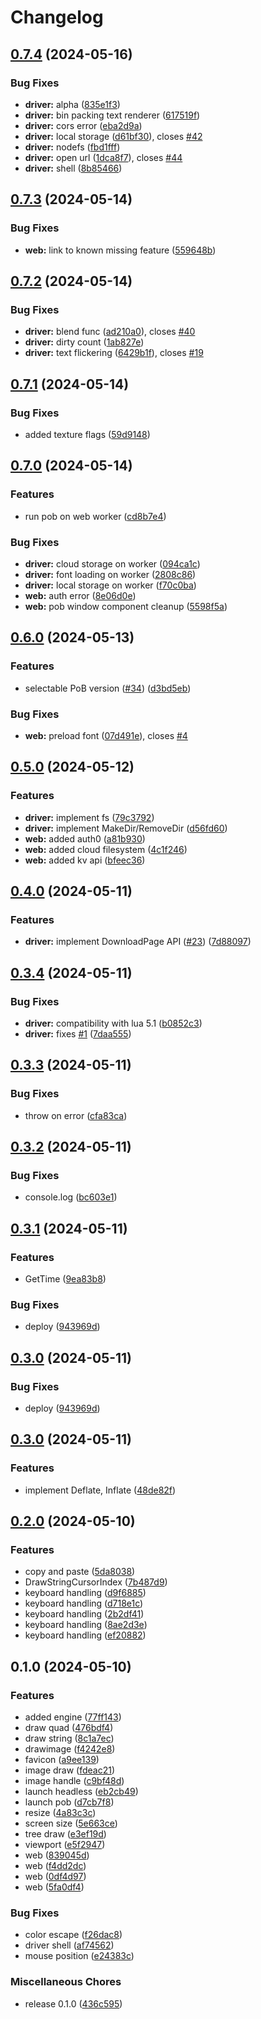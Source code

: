 # Changelog

## [0.7.4](https://github.com/atty303/pob-web/compare/v0.7.3...v0.7.4) (2024-05-16)


### Bug Fixes

* **driver:** alpha ([835e1f3](https://github.com/atty303/pob-web/commit/835e1f3088817fd8f9deef301c5386bc78bf573b))
* **driver:** bin packing text renderer ([617519f](https://github.com/atty303/pob-web/commit/617519f1d64227b4effa085e5e83939d953a1898))
* **driver:** cors error ([eba2d9a](https://github.com/atty303/pob-web/commit/eba2d9a20f372a42f7ec47c0ff070e91d1f8c040))
* **driver:** local storage ([d61bf30](https://github.com/atty303/pob-web/commit/d61bf30b59f988e4b160a2c63d96d83e6e987497)), closes [#42](https://github.com/atty303/pob-web/issues/42)
* **driver:** nodefs ([fbd1fff](https://github.com/atty303/pob-web/commit/fbd1fffe1efac27704816ec90526cc078ec25048))
* **driver:** open url ([1dca8f7](https://github.com/atty303/pob-web/commit/1dca8f712e38f7310125fb6debded729c4211b44)), closes [#44](https://github.com/atty303/pob-web/issues/44)
* **driver:** shell ([8b85466](https://github.com/atty303/pob-web/commit/8b854660634ec9974f04cb25bfc9b9fab5d99c13))

## [0.7.3](https://github.com/atty303/pob-web/compare/v0.7.2...v0.7.3) (2024-05-14)


### Bug Fixes

* **web:** link to known missing feature ([559648b](https://github.com/atty303/pob-web/commit/559648b794df82b9073b2332f368e63de3028eec))

## [0.7.2](https://github.com/atty303/pob-web/compare/v0.7.1...v0.7.2) (2024-05-14)


### Bug Fixes

* **driver:** blend func ([ad210a0](https://github.com/atty303/pob-web/commit/ad210a0d5396cd66056292b89285280febf48b3b)), closes [#40](https://github.com/atty303/pob-web/issues/40)
* **driver:** dirty count ([1ab827e](https://github.com/atty303/pob-web/commit/1ab827e3264570c7ce02184bf9d80b6995e27f9f))
* **driver:** text flickering ([6429b1f](https://github.com/atty303/pob-web/commit/6429b1f81c3db35309d827febcc84b44e101707e)), closes [#19](https://github.com/atty303/pob-web/issues/19)

## [0.7.1](https://github.com/atty303/pob-web/compare/v0.7.0...v0.7.1) (2024-05-14)


### Bug Fixes

* added texture flags ([59d9148](https://github.com/atty303/pob-web/commit/59d9148d202b025d59021ac0813d6aa4608bd3c8))

## [0.7.0](https://github.com/atty303/pob-web/compare/v0.6.0...v0.7.0) (2024-05-14)


### Features

* run pob on web worker ([cd8b7e4](https://github.com/atty303/pob-web/commit/cd8b7e4b63dc4e0a76f9343fee2629e7f5ae4513))


### Bug Fixes

* **driver:** cloud storage on worker ([094ca1c](https://github.com/atty303/pob-web/commit/094ca1c27c2008132b42c551341aea8457e94f8e))
* **driver:** font loading on worker ([2808c86](https://github.com/atty303/pob-web/commit/2808c86a19f822ff926cbbd1a021ea1a566711b3))
* **driver:** local storage on worker ([f70c0ba](https://github.com/atty303/pob-web/commit/f70c0bae181a889399c25b0dd5611c439fe4347e))
* **web:** auth error ([8e06d0e](https://github.com/atty303/pob-web/commit/8e06d0ed237fe4221133c02932b2f789c171e3b2))
* **web:** pob window component cleanup ([5598f5a](https://github.com/atty303/pob-web/commit/5598f5a6295f615b78e3de086b31163bf1d99154))

## [0.6.0](https://github.com/atty303/pob-web/compare/v0.5.0...v0.6.0) (2024-05-13)


### Features

* selectable PoB version ([#34](https://github.com/atty303/pob-web/issues/34)) ([d3bd5eb](https://github.com/atty303/pob-web/commit/d3bd5ebdaf8ed4c96be3033e9728e4be2bdddfbd))


### Bug Fixes

* **web:** preload font ([07d491e](https://github.com/atty303/pob-web/commit/07d491efcd86d237ad60e921f7260f78b46f3ea9)), closes [#4](https://github.com/atty303/pob-web/issues/4)

## [0.5.0](https://github.com/atty303/pob-web/compare/v0.4.0...v0.5.0) (2024-05-12)


### Features

* **driver:** implement fs ([79c3792](https://github.com/atty303/pob-web/commit/79c3792c6a2ed440a739d64f709cc6b715abb06f))
* **driver:** implement MakeDir/RemoveDir ([d56fd60](https://github.com/atty303/pob-web/commit/d56fd60964319c38a5a3dd2a4457b1525fbf44f2))
* **web:** added auth0 ([a81b930](https://github.com/atty303/pob-web/commit/a81b930ca5449a084b2d000e478ea10c0062ab3d))
* **web:** added cloud filesystem ([4c1f246](https://github.com/atty303/pob-web/commit/4c1f2466a1a93aa8923c56531ba5495085ece962))
* **web:** added kv api ([bfeec36](https://github.com/atty303/pob-web/commit/bfeec36fb4fa2f9939d985fbe9e6c3700df954a4))

## [0.4.0](https://github.com/atty303/pob-web/compare/v0.3.4...v0.4.0) (2024-05-11)


### Features

* **driver:** implement DownloadPage API ([#23](https://github.com/atty303/pob-web/issues/23)) ([7d88097](https://github.com/atty303/pob-web/commit/7d8809724f0a61f22d2f9899fecdbc1b932dde8e))

## [0.3.4](https://github.com/atty303/pob-web/compare/v0.3.3...v0.3.4) (2024-05-11)


### Bug Fixes

* **driver:** compatibility with lua 5.1 ([b0852c3](https://github.com/atty303/pob-web/commit/b0852c3b26ed94d50834f51543ba9f296fdd1b45))
* **driver:** fixes [#1](https://github.com/atty303/pob-web/issues/1) ([7daa555](https://github.com/atty303/pob-web/commit/7daa55510f8cbfbcbbcbe8d9e5f26a9bf6cb681a))

## [0.3.3](https://github.com/atty303/pob-web/compare/v0.3.2...v0.3.3) (2024-05-11)


### Bug Fixes

* throw on error ([cfa83ca](https://github.com/atty303/pob-web/commit/cfa83ca2d38945560441cbe36c73627de0f9ac7f))

## [0.3.2](https://github.com/atty303/pob-web/compare/v0.3.1...v0.3.2) (2024-05-11)


### Bug Fixes

* console.log ([bc603e1](https://github.com/atty303/pob-web/commit/bc603e135964701ca865f8b42ab7d559a80d3912))

## [0.3.1](https://github.com/atty303/pob-web/compare/v0.3.0...v0.3.1) (2024-05-11)


### Features

* GetTime ([9ea83b8](https://github.com/atty303/pob-web/commit/9ea83b819036710dcd579168c7fa8d1e54dc1f11))


### Bug Fixes

* deploy ([943969d](https://github.com/atty303/pob-web/commit/943969d9092a2ea274dfb5087d2f96fbe802a997))

## [0.3.0](https://github.com/atty303/pob-web/compare/v0.3.0...v0.3.0) (2024-05-11)


### Bug Fixes

* deploy ([943969d](https://github.com/atty303/pob-web/commit/943969d9092a2ea274dfb5087d2f96fbe802a997))

## [0.3.0](https://github.com/atty303/pob-web/compare/v0.2.0...v0.3.0) (2024-05-11)


### Features

* implement Deflate, Inflate ([48de82f](https://github.com/atty303/pob-web/commit/48de82fcd3cf55639ae97dec5d88729316ee8b5f))

## [0.2.0](https://github.com/atty303/pob-web/compare/v0.1.0...v0.2.0) (2024-05-10)


### Features

* copy and paste ([5da8038](https://github.com/atty303/pob-web/commit/5da8038f1dda3320c53bb7594da24329de3597ee))
* DrawStringCursorIndex ([7b487d9](https://github.com/atty303/pob-web/commit/7b487d923a28a3241d05d1516c8f0bcc16e78703))
* keyboard handling ([d9f6885](https://github.com/atty303/pob-web/commit/d9f6885371ab61ffef061c8c9a77cd5ad9b205b9))
* keyboard handling ([d718e1c](https://github.com/atty303/pob-web/commit/d718e1ca8028024461723fb73bf33f22dabf50c5))
* keyboard handling ([2b2df41](https://github.com/atty303/pob-web/commit/2b2df41fda587129b0f1cf1ac325c7170ffc27ef))
* keyboard handling ([8ae2d3e](https://github.com/atty303/pob-web/commit/8ae2d3e25a3e19f3e972c9b32cb7291bf8994a62))
* keyboard handling ([ef20882](https://github.com/atty303/pob-web/commit/ef20882302fe679db6a64371897e3bc185722167))

## 0.1.0 (2024-05-10)


### Features

* added engine ([77ff143](https://github.com/atty303/pob-web/commit/77ff14382eaa135d583d884cf5defb463ddbed08))
* draw quad ([476bdf4](https://github.com/atty303/pob-web/commit/476bdf42aa82a2d9a57a2052bcdf89d10be3fa79))
* draw string ([8c1a7ec](https://github.com/atty303/pob-web/commit/8c1a7ecb2ef655e2d261b3c91c1251dcbab8a34f))
* drawimage ([f4242e8](https://github.com/atty303/pob-web/commit/f4242e8ec5dc6be5f0ca4a12b427b5f803d6dad7))
* favicon ([a9ee139](https://github.com/atty303/pob-web/commit/a9ee13956271718f3db1fed8cf17522a179e5fa6))
* image draw ([fdeac21](https://github.com/atty303/pob-web/commit/fdeac21eca704271e65876cb7164dd377bcebc46))
* image handle ([c9bf48d](https://github.com/atty303/pob-web/commit/c9bf48d78fa3c374ed1fbb2ca4151fe314c56f48))
* launch headless ([eb2cb49](https://github.com/atty303/pob-web/commit/eb2cb4952b55c875a44a3d83667e6adebd6008cb))
* launch pob ([d7cb7f8](https://github.com/atty303/pob-web/commit/d7cb7f8ba5aac121c567445a041db77480dcf309))
* resize ([4a83c3c](https://github.com/atty303/pob-web/commit/4a83c3c210845a602479b223da694598bd06c6aa))
* screen size ([5e663ce](https://github.com/atty303/pob-web/commit/5e663ce7d06cbd7077bf36509748f178f5f92476))
* tree draw ([e3ef19d](https://github.com/atty303/pob-web/commit/e3ef19d206d2599b04ce413fd53aa6c987d65ad9))
* viewport ([e5f2947](https://github.com/atty303/pob-web/commit/e5f294792daa05c58e9ab23d00a515b4316c17ff))
* web ([839045d](https://github.com/atty303/pob-web/commit/839045d0397331cf57d9ac6dee706b5656d7fc14))
* web ([f4dd2dc](https://github.com/atty303/pob-web/commit/f4dd2dc8b265d887991e0c47804637146ff718db))
* web ([0df4d97](https://github.com/atty303/pob-web/commit/0df4d971348701d3a8bde9c9c50fcaefb05bd5bd))
* web ([5fa0df4](https://github.com/atty303/pob-web/commit/5fa0df4c1085887a903309f94aad9e91d6352a20))


### Bug Fixes

* color escape ([f26dac8](https://github.com/atty303/pob-web/commit/f26dac855c0135e1addc4d002665dbce7a712ae5))
* driver shell ([af74562](https://github.com/atty303/pob-web/commit/af745627319e603b51296e5c029d1b575fd7e764))
* mouse position ([e24383c](https://github.com/atty303/pob-web/commit/e24383c8d4cfd8dd5690d43cb2a5f38eb90fb6ee))


### Miscellaneous Chores

* release 0.1.0 ([436c595](https://github.com/atty303/pob-web/commit/436c595df034fd55ef37bbc25aabfeaf6abd38c7))
